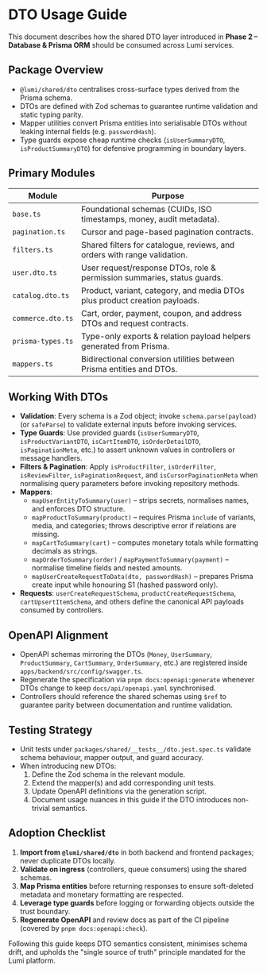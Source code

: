 # DTO Usage Guide

This document describes how the shared DTO layer introduced in **Phase 2 – Database & Prisma ORM** should be consumed across Lumi services.

## Package Overview

- `@lumi/shared/dto` centralises cross-surface types derived from the Prisma schema.
- DTOs are defined with Zod schemas to guarantee runtime validation and static typing parity.
- Mapper utilities convert Prisma entities into serialisable DTOs without leaking internal fields (e.g. `passwordHash`).
- Type guards expose cheap runtime checks (`isUserSummaryDTO`, `isProductSummaryDTO`) for defensive programming in boundary layers.

## Primary Modules

| Module            | Purpose                                                                    |
| ----------------- | -------------------------------------------------------------------------- |
| `base.ts`         | Foundational schemas (CUIDs, ISO timestamps, money, audit metadata).       |
| `pagination.ts`   | Cursor and page-based pagination contracts.                                |
| `filters.ts`      | Shared filters for catalogue, reviews, and orders with range validation.   |
| `user.dto.ts`     | User request/response DTOs, role & permission summaries, status guards.    |
| `catalog.dto.ts`  | Product, variant, category, and media DTOs plus product creation payloads. |
| `commerce.dto.ts` | Cart, order, payment, coupon, and address DTOs and request contracts.      |
| `prisma-types.ts` | Type-only exports & relation payload helpers generated from Prisma.        |
| `mappers.ts`      | Bidirectional conversion utilities between Prisma entities and DTOs.       |

## Working With DTOs

- **Validation**: Every schema is a Zod object; invoke `schema.parse(payload)` (or `safeParse`) to validate external inputs before invoking services.
- **Type Guards**: Use provided guards (`isUserSummaryDTO`, `isProductVariantDTO`, `isCartItemDTO`, `isOrderDetailDTO`, `isPaginationMeta`, etc.) to assert unknown values in controllers or message handlers.
- **Filters & Pagination**: Apply `isProductFilter`, `isOrderFilter`, `isReviewFilter`, `isPaginationRequest`, and `isCursorPaginationMeta` when normalising query parameters before invoking repository methods.
- **Mappers**:
  - `mapUserEntityToSummary(user)` – strips secrets, normalises names, and enforces DTO structure.
  - `mapProductToSummary(product)` – requires Prisma `include` of variants, media, and categories; throws descriptive error if relations are missing.
  - `mapCartToSummary(cart)` – computes monetary totals while formatting decimals as strings.
  - `mapOrderToSummary(order)` / `mapPaymentToSummary(payment)` – normalise timeline fields and nested amounts.
  - `mapUserCreateRequestToData(dto, passwordHash)` – prepares Prisma create input while honouring S1 (hashed password only).
- **Requests**: `userCreateRequestSchema`, `productCreateRequestSchema`, `cartUpsertItemSchema`, and others define the canonical API payloads consumed by controllers.

## OpenAPI Alignment

- OpenAPI schemas mirroring the DTOs (`Money`, `UserSummary`, `ProductSummary`, `CartSummary`, `OrderSummary`, etc.) are registered inside `apps/backend/src/config/swagger.ts`.
- Regenerate the specification via `pnpm docs:openapi:generate` whenever DTOs change to keep `docs/api/openapi.yaml` synchronised.
- Controllers should reference the shared schemas using `$ref` to guarantee parity between documentation and runtime validation.

## Testing Strategy

- Unit tests under `packages/shared/__tests__/dto.jest.spec.ts` validate schema behaviour, mapper output, and guard accuracy.
- When introducing new DTOs:
  1. Define the Zod schema in the relevant module.
  2. Extend the mapper(s) and add corresponding unit tests.
  3. Update OpenAPI definitions via the generation script.
  4. Document usage nuances in this guide if the DTO introduces non-trivial semantics.

## Adoption Checklist

1. **Import from `@lumi/shared/dto`** in both backend and frontend packages; never duplicate DTOs locally.
2. **Validate on ingress** (controllers, queue consumers) using the shared schemas.
3. **Map Prisma entities** before returning responses to ensure soft-deleted metadata and monetary formatting are respected.
4. **Leverage type guards** before logging or forwarding objects outside the trust boundary.
5. **Regenerate OpenAPI** and review docs as part of the CI pipeline (covered by `pnpm docs:openapi:check`).

Following this guide keeps DTO semantics consistent, minimises schema drift, and upholds the "single source of truth" principle mandated for the Lumi platform.
